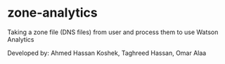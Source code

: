 # zone-analytics
 Taking a zone file (DNS files) from user and process them to use Watson Analytics
 
 Developed by:
Ahmed Hassan Koshek,
Taghreed Hassan,
Omar Alaa
